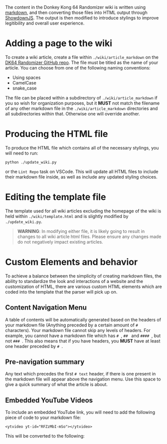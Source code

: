 The content in the Donkey Kong 64 Randomizer wiki is written using [markdown](https://www.markdownguide.org/), and then converting those files into HTML output through [ShowdownJS](https://showdownjs.com/). The output is then modified to introduce stylings to improve legitibility and overall user experience.

# Adding a page to the wiki
To create a wiki article, create a file within `./wiki/article_markdown` on the [DK64 Randomizer GitHub repo](https://github.com/2dos/DK64-Randomizer). The file must be titled as the name of your article. You can choose from one of the following naming conventions:
- Using spaces
- CamelCase
- snake_case

The file can be placed within a subdirectory of `./wiki/article_markdown` if you so wish for organization purposes, but it **MUST** not match the filename of any other markdown file in the `./wiki/article_markdown` directories and all subdirectories within that. Otherwise one will override another.

# Producing the HTML file
To produce the HTML file which contains all of the necessary stylings, you will need to run:
```
python ./update_wiki.py
```
or the `Lint Repo` task on VSCode. This will update all HTML files to include their markdown file inside, as well as include any updated styling choices.

# Editing the template file
The template used for all wiki articles excluding the homepage of the wiki is held within `./wiki/template.html` and is slightly modified by `./update_wiki.py`.

> **WARNING**: In modifying either file, it is likely going to result in changes to all wiki article html files. Please ensure any changes made do not negatively impact existing articles.

# Custom Elements and behavior
To achieve a balance between the simplicity of creating markdown files, the ability to standardize the look and interactions of a website and the customization of HTML, there are various custom HTML elements which are coded into the template that the parser will pick up on.

## Content Navigation Menu
A table of contents will be automatically generated based on the headers of your markdown file (Anything preceded by a certain amount of `#` characters). Your markdown file cannot skip any levels of headers. For example, you cannot have a markdown file which has `# `, `## ` and `#### `, but not `### `. This also means that if you have headers, you **MUST** have at least one header preceded by `# `.

## Pre-navigation summary
Any text which precedes the first `# text` header, if there is one present in the markdown file will appear above the navigation menu. Use this space to give a quick summary of what the article is about.

## Embedded YouTube Videos
To include an embedded YouTube link, you will need to add the following piece of code to your markdown file:
```
<ytvideo yt-id="RFZzMbI-mSo"></ytvideo>
```

This will be converted to the following:

<ytvideo yt-id="RFZzMbI-mSo"></ytvideo>